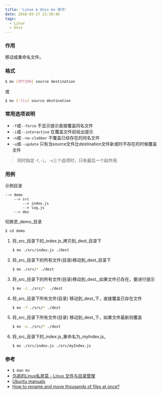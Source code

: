 ```yaml
---
title: 'Linux & Unix mv 命令'
date: 2016-03-27 21:39:46
tags:
  - Linux
  - Unix
---
```


### 作用
移动或重命名文件。

### 格式
```sh
$ mv [OPTION] source destination
```
或
```sh
$ mv [-fiu] source destination
```
### 常用选项说明

+ `-f`或`--force` 不显示提示直接覆盖同名文件
+ `-i`或`--interactive` 在覆盖文件前给出提示
+ `-n`或`--no-clobber`   不覆盖已经存在的同名文件
+ `-u`或`--update` 只有当source文件比destination文件新或时不存在的时候覆盖文件

> 同时指定`-f`,`-i`，`-n`三个选项时，只有最后一个起作用

### 用例

示例目录

    --> demo
        --> src
            --> index.js
            --> log.js
        --> des
切换至_demo_目录
```sh
$ cd demo
```
1. 将_src_目录下的_index.js_拷贝到_dest_目录下
    ```sh
    $ mv ./src/index.js ./dest
    ```
2. 将_src_目录下的所有文件(目录)移动到_dest_目录下
    ```sh    
    $ mv ./src/* ./dest
    ```
3. 将_src_目录下的所有文件(目录)移动到_dest_,如果文件已存在，要进行提示
    ```sh
    $ mv -i ./src/*  ./dest
    ```
4. 将_src_目录下所有文件(目录) 移动到_dest_下，直接覆盖已存在文件
    ```sh
    $ mv -f ./src/* ./dest
    ```
5. 将_src_目录下所有文件(目录) 移动到_dest_下，如果文件最新则覆盖
    ```sh
    $ mv -u ./src/* ./dest
    ```
6. 将_src_目录下的_index.js_重命名为_myIndex.js_
    ```sh
    $ mv ./src/index.js ./src/myIndex.js
    ```
### 参考

+ `$ man mv`
+ [鸟哥的Linux私房菜 - Linux 文件与目录管理][1]
+ [Ubuntu manuals][2]
+ [How to rename and move thousands of files at once?][3]

[1]: http://vbird.dic.ksu.edu.tw/linux_basic/0220filemanager_2.php#mv
[2]: http://manpages.ubuntu.com/manpages/lucid/man1/mv.1.html
[3]: http://askubuntu.com/questions/169640/how-to-rename-and-move-thousands-of-files-at-once?rq=1